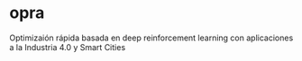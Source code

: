 # opra
Optimizaión rápida basada en deep reinforcement learning con aplicaciones a la Industria 4.0 y Smart Cities
